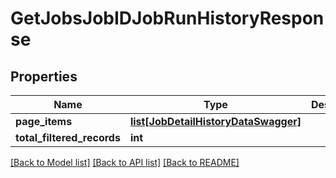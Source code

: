 # GetJobsJobIDJobRunHistoryResponse

## Properties
Name | Type | Description | Notes
------------ | ------------- | ------------- | -------------
**page_items** | [**list[JobDetailHistoryDataSwagger]**](JobDetailHistoryDataSwagger.md) |  | [optional] 
**total_filtered_records** | **int** |  | [optional] 

[[Back to Model list]](../README.md#documentation-for-models) [[Back to API list]](../README.md#documentation-for-api-endpoints) [[Back to README]](../README.md)

